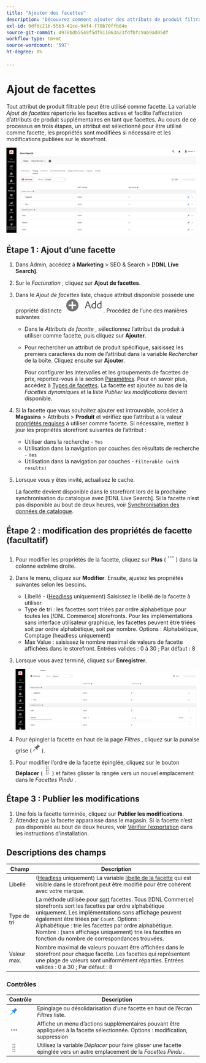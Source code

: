 ```yaml
---
title: "Ajouter des facettes"
description: "Découvrez comment ajouter des attributs de produit filtrables en tant que [!DNL Live Search] facettes."
exl-id: 0df6c21b-55b3-41ce-94f4-f70b70ffb84e
source-git-commit: 4978bdb5549f5df911863a23fdfbfc9ab9ad05df
workflow-type: tm+mt
source-wordcount: '597'
ht-degree: 0%

---
```


# Ajout de facettes

Tout attribut de produit filtrable peut être utilisé comme facette. La variable *Ajout de facettes* répertorie les facettes actives et facilite l’affectation d’attributs de produit supplémentaires en tant que facettes. Au cours de ce processus en trois étapes, un attribut est sélectionné pour être utilisé comme facette, les propriétés sont modifiées si nécessaire et les modifications publiées sur le storefront.

![Ajout de facettes](assets/facets-add.png)

## Étape 1 : Ajout d’une facette

1. Dans Admin, accédez à **Marketing** > SEO &amp; Search > **[!DNL Live Search]**.
1. Sur le *Facturation* , cliquez sur **Ajout de facettes**.
1. Dans le *Ajout de facettes* liste, chaque attribut disponible possède une propriété distincte ![Bouton Ajouter](assets/btn-add.png). Procédez de l’une des manières suivantes :

   * Dans le *Attributs de facette* , sélectionnez l’attribut de produit à utiliser comme facette, puis cliquez sur **Ajouter**.
   * Pour rechercher un attribut de produit spécifique, saisissez les premiers caractères du nom de l’attribut dans la variable *Rechercher* de la boîte. Cliquez ensuite sur **Ajouter**.

     Pour configurer les intervalles et les groupements de facettes de prix, reportez-vous à la section [Paramètres](settings.md). Pour en savoir plus, accédez à [Types de facettes](facets-type.md).
La facette est ajoutée au bas de la *Facettes dynamiques* et la liste *Publier les modifications* devient disponible.

1. Si la facette que vous souhaitez ajouter est introuvable, accédez à **Magasins** > Attributs > **Produit** et vérifiez que l’attribut a la valeur [propriétés requises](facets.md) à utiliser comme facette. Si nécessaire, mettez à jour les propriétés storefront suivantes de l’attribut :

   * Utiliser dans la recherche - `Yes`
   * Utilisation dans la navigation par couches des résultats de recherche - `Yes`
   * Utilisation dans la navigation par couches - `Filterable (with results)`

1. Lorsque vous y êtes invité, actualisez le cache.

   La facette devient disponible dans le storefront lors de la prochaine synchronisation du catalogue avec [!DNL Live Search]. Si la facette n’est pas disponible au bout de deux heures, voir [Synchronisation des données de catalogue](install.md#synchronize-catalog-data).

## Étape 2 : modification des propriétés de facette (facultatif)

1. Pour modifier les propriétés de la facette, cliquez sur **Plus** (![Sélecteur supplémentaire](assets/btn-more.png)) dans la colonne extrême droite.
1. Dans le menu, cliquez sur **Modifier**. Ensuite, ajustez les propriétés suivantes selon les besoins.

   * Libellé - ([Headless](facets-type.md) uniquement) Saisissez le libellé de la facette à utiliser.
   * Type de tri : les facettes sont triées par ordre alphabétique pour toutes les [!DNL Commerce] storefronts. Pour les implémentations sans interface utilisateur graphique, les facettes peuvent être triées soit par ordre alphabétique, soit par nombre. Options : Alphabétique, Comptage (headless uniquement)
   * Max Value : saisissez le nombre maximal de valeurs de facette affichées dans le storefront. Entrées valides : 0 à 30 ; Par défaut : 8

1. Lorsque vous avez terminé, cliquez sur **Enregistrer**.

   ![Modifier les facettes](assets/facet-edit.png)

1. Pour épingler la facette en haut de la page *Filtres* , cliquez sur la punaise grise (![Sélecteur d’épingles](assets/btn-pin-gray.png)).
1. Pour modifier l’ordre de la facette épinglée, cliquez sur le bouton **Déplacer** (![Sélecteur de déplacement](assets/btn-move.png)) et faites glisser la rangée vers un nouvel emplacement dans le *Facettes Pindu* .

## Étape 3 : Publier les modifications

1. Une fois la facette terminée, cliquez sur **Publier les modifications**.
1. Attendez que la facette apparaisse dans le magasin.
Si la facette n’est pas disponible au bout de deux heures, voir [Vérifier l’exportation](install.md#synchronize-catalog-data) dans les instructions d’installation.

## Descriptions des champs

| Champ | Description |
|--- |--- |
| Libellé | ([Headless](facets-type.md) uniquement) La variable [libellé de la facette](facets-type.md) qui est visible dans le storefront peut être modifié pour être cohérent avec votre marque. |
| Type de tri | La méthode utilisée pour [sort](facets-type.md) facettes. Tous [!DNL Commerce] storefronts sort les facettes par ordre alphabétique uniquement. Les implémentations sans affichage peuvent également être triées par `Count`. Options :<br />Alphabétique : trie les facettes par ordre alphabétique.<br />Nombre : (sans affichage uniquement) trie les facettes en fonction du nombre de correspondances trouvées. |
| Valeur max. | Nombre maximal de valeurs pouvant être affichées dans le storefront pour chaque facette. Les facettes qui représentent une plage de valeurs sont uniformément réparties. Entrées valides : 0 à 30 ; Par défaut : 8 |

### Contrôles

| Contrôle | Description |
|--- |--- |
| ![Sélecteur d’épingles](assets/btn-pin-blue.png) | Epinglage ou désolidarisation d’une facette en haut de l’écran *Filtres* liste. |
| ![Sélecteur supplémentaire](assets/btn-more.png) | Affiche un menu d’actions supplémentaires pouvant être appliquées à la facette sélectionnée. Options : modification, suppression |
| ![Sélecteur de déplacement](assets/btn-move.png) | Utilisez la variable *Déplacer* pour faire glisser une facette épinglée vers un autre emplacement de la *Facettes Pindu* . |
